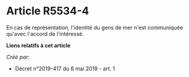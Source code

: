 # Article R5534-4

En cas de représentation, l'identité du gens de mer n'est communiquée qu'avec l'accord de l'intéressé.

**Liens relatifs à cet article**

_Créé par_:

  - Décret n°2019-417 du 6 mai 2019 - art. 1

